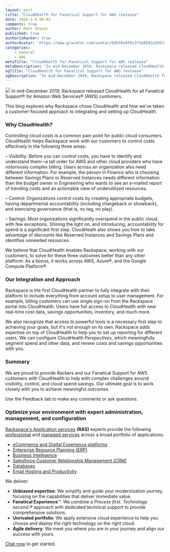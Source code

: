 ```yaml
---
layout: post
title: "CloudHealth for Fanatical Support for AWS realease"
date: 2020-1-9 00:01
comments: true
author: Matt Shover
published: true
authorIsRacker: true
authorAvatar: 'https://www.gravatar.com/avatar/02bf6e4f6c3f2e8502a2b57a0fe57db8'
categories:
    - General
    - AWS
metaTitle: "CloudHealth for Fanatical Support for AWS realease"
metaDescription: "In mid-December 2019, Rackspace released CloudHealth for all Fanatical Support&reg; for Amazon Web Services&reg; (AWS) customers."
ogTitle: "CloudHealth for Fanatical Support for AWS realease"
ogDescription: "In mid-December 2019, Rackspace released CloudHealth for all Fanatical Support&reg; for Amazon Web Services&reg; (AWS) customers."
---
```


<img class="blog-post right" src="{% asset_path 2020-1-9-cloudhealth-for-fanatical-support-for-aws-release/CloudHealth-logo.png %}"/> In mid-December 2019, Rackspace released CloudHealth for all Fanatical Support&reg; for Amazon
Web Services&reg; (AWS) customers.

<!-- more -->

This blog explores why Rackspace chose CloudHealth and how we’ve taken a customer-focused approach
to integrating and setting up CloudHealth.

### Why CloudHealth?

Controlling cloud costs is a common pain point for public cloud consumers. CloudHealth helps Rackspace
work with our customers to control costs effectively in the following three areas:

– Visibility: Before you can control costs, you have to identify and understand them&mdash;a tall order for
AWS and other cloud providers who have notoriously complex billing. Users across an organization also need
different information. For example, the person in Finance who is choosing between Savings Plans or Reserved
Instances needs different information than the budget owner in Engineering who wants to see an e-mailed
report of trending costs and an actionable view of underutilized resources.  

– Control: Organizations control costs by creating appropriate budgets, having departmental accountability
(including chargeback or showback), and exercising governance (that is, no tag, no play).  

– Savings: Most organizations significantly overspend in the public cloud, with few exceptions. Shining the
light on, and introducing, accountability for spend is a significant first step. CloudHealh also shows you
how to take advantage of discounts like Reserved Instances and Savings Plans and identifies unneeded resources.  

We believe that CloudHealth enables Rackspace, working with our customers, to solve for these three outcomes
better than any other platform. As a bonus, it works across AWS, Azure&reg;, and the Google Compute Platform&reg;.  

### Our Integration and Approach

Rackspace is the first CloudHealth partner to fully integrate with their platform to include everything from
account setup to user management. For example, billing customers can use single sign-on from the Rackspace portal
into CloudHealth. Users have full access to CloudHealth with near real-time cost data, savings opportunities,
inventory, and much more.  

We also recognize that access to powerful tools is a necessary first step to achieving your goals, but it's not
enough on its own. Rackspace adds expertise on top of CloudHealth to help you to set up reporting for
different users. We can configure CloudHealth *Perspectives*, which meaningfully segment spend and other data,
and review costs and savings opportunities with you.  

### Summary

We are proud to provide Rackers and our Fanatical Support for AWS customers with CloudHealth to help with
complex challenges around visibility, control, and cloud spend savings. Our ultimate goal is to work closely
with you to achieve meaningful outcomes.

Use the Feedback tab to make any comments or ask questions.

### Optimize your environment with expert administration, management, and configuration

[Rackspace's Application services](https://www.rackspace.com/application-management/managed-services)
**(RAS)** experts provide the following [professional](https://www.rackspace.com/application-management/professional-services)
and
[managed services](https://www.rackspace.com/application-management/managed-services) across
a broad portfolio of applications:

- [eCommerce and Digital Experience platforms](https://www.rackspace.com/ecommerce-digital-experience)
- [Enterprise Resource Planning (ERP)](https://www.rackspace.com/erp)
- [Business Intelligence](https://www.rackspace.com/business-intelligence)
- [Salesforce Customer Relationship Management (CRM)](https://www.rackspace.com/salesforce-managed-services)
- [Databases](https://www.rackspace.com/dba-services)
- [Email Hosting and Productivity](https://www.rackspace.com/email-hosting)

We deliver:

- **Unbiased expertise**: We simplify and guide your modernization journey,
focusing on the capabilities that deliver immediate value.
- **Fanatical Experience**&trade;: We combine a *Process first. Technology second.&reg;*
approach with dedicated technical support to provide comprehensive solutions.
- **Unrivaled portfolio**: We apply extensive cloud experience to help you
choose and deploy the right technology on the right cloud.
- **Agile delivery**: We meet you where you are in your journey and align
our success with yours.

[Chat now](https://www.rackspace.com/#chat) to get started.

